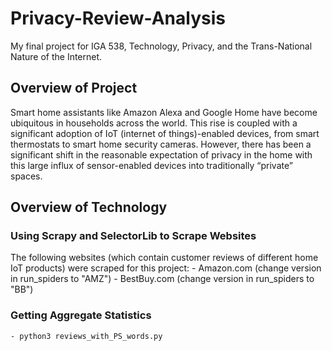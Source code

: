 # Privacy-Review-Analysis
My final project for IGA 538, Technology, Privacy, and the Trans-National Nature of the Internet. 

## Overview of Project
Smart home assistants like Amazon Alexa and Google Home have become ubiquitous in households across the world. This rise is coupled with a significant adoption of IoT (internet of things)-enabled devices, from smart thermostats to smart home security cameras. However, there has been a significant shift in the reasonable expectation of privacy in the home with this large influx of sensor-enabled devices into traditionally “private” spaces. 

## Overview of Technology
### Using Scrapy and SelectorLib to Scrape Websites
The following websites (which contain customer reviews of different home IoT products) were scraped for this project:
	- Amazon.com (change version in run_spiders to "AMZ")
	- BestBuy.com (change version in run_spiders to "BB")
### Getting Aggregate Statistics
	- python3 reviews_with_PS_words.py